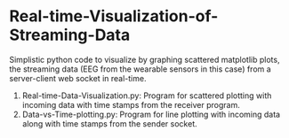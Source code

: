 # Real-time-Visualization-of-Streaming-Data

Simplistic python code to visualize by graphing scattered matplotlib plots, the streaming data (EEG from the wearable sensors in this case) from a server-client web socket in real-time.

1. Real-time-Data-Visualization.py: Program for scattered plotting with incoming data with time stamps from the receiver program.
2. Data-vs-Time-plotting.py: Program for line plotting with incoming data along with time stamps from the sender socket.
